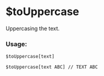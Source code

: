 # $toUppercase

Uppercasing the text.

### Usage:

```plain
$toUppercase[text]

$toUppercase[text ABC] // TEXT ABC
```
